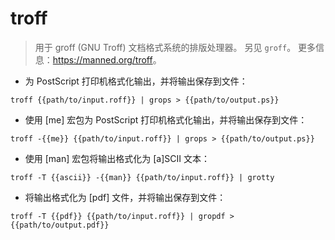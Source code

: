 # troff

> 用于 groff (GNU Troff) 文档格式系统的排版处理器。
> 另见 `groff`。
> 更多信息：<https://manned.org/troff>。

- 为 PostScript 打印机格式化输出，并将输出保存到文件：

`troff {{path/to/input.roff}} | grops > {{path/to/output.ps}}`

- 使用 [me] 宏包为 PostScript 打印机格式化输出，并将输出保存到文件：

`troff -{{me}} {{path/to/input.roff}} | grops > {{path/to/output.ps}}`

- 使用 [man] 宏包将输出格式化为 [a]SCII 文本：

`troff -T {{ascii}} -{{man}} {{path/to/input.roff}} | grotty`

- 将输出格式化为 [pdf] 文件，并将输出保存到文件：

`troff -T {{pdf}} {{path/to/input.roff}} | gropdf > {{path/to/output.pdf}}`